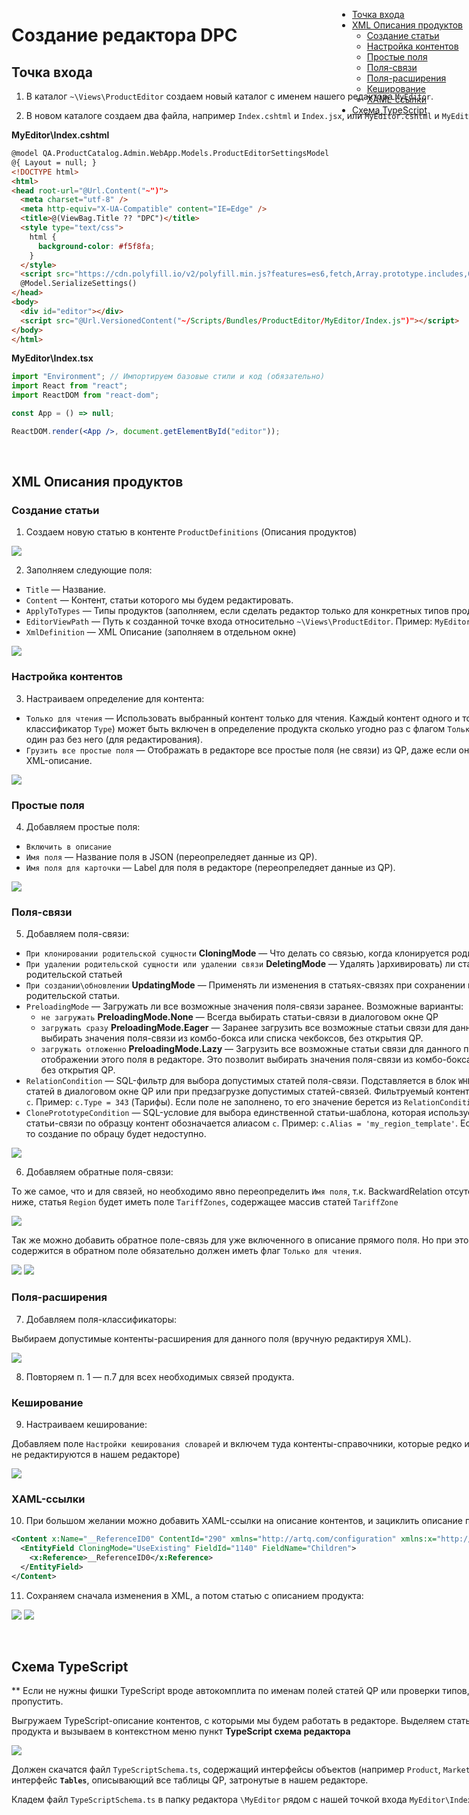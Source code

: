 <aside style="position: fixed; right: 10px">

* [Точка входа](#Точка-входа)
* [XML Описания продуктов](#XML-Описания-продуктов)
  * [Создание статьи](#Создание-статьи)
  * [Настройка контентов](#Настройка-контентов)
  * [Простые поля](#Простые-поля)
  * [Поля-связи](#Поля-связи)
  * [Поля-расширения](#Поля-расширения)
  * [Кеширование](#Кеширование)
  * [XAML-ссылки](#XAML-ссылки)
* [Схема TypeScript](#Схема-TypeScript)

</aside>
<main style="width: 900px">

# Создание редактора DPC

## Точка входа

1.  В каталог `~\Views\ProductEditor` создаем новый каталог с именем нашего редактора `MyEditor`.

2.  В новом каталоге создаем два файла, например
    `Index.cshtml` и `Index.jsx`, или `MyEditor.cshtml` и `MyEditor.tsx`.

**MyEditor\Index.cshtml**

```html
@model QA.ProductCatalog.Admin.WebApp.Models.ProductEditorSettingsModel
@{ Layout = null; }
<!DOCTYPE html>
<html>
<head root-url="@Url.Content("~")">
  <meta charset="utf-8" />
  <meta http-equiv="X-UA-Compatible" content="IE=Edge" />
  <title>@(ViewBag.Title ?? "DPC")</title>
  <style type="text/css">
    html {
      background-color: #f5f8fa;
    }
  </style>
  <script src="https://cdn.polyfill.io/v2/polyfill.min.js?features=es6,fetch,Array.prototype.includes,Object.values,Object.entries"></script>
  @Model.SerializeSettings()
</head>
<body>
  <div id="editor"></div>
  <script src="@Url.VersionedContent("~/Scripts/Bundles/ProductEditor/MyEditor/Index.js")"></script>
</body>
</html>
```

**MyEditor\Index.tsx**

```jsx
import "Environment"; // Импортируем базовые стили и код (обязательно)
import React from "react";
import ReactDOM from "react-dom";

const App = () => null;

ReactDOM.render(<App />, document.getElementById("editor"));
```

<br>

## XML Описания продуктов

### Создание статьи

1.  Создаем новую статью в контенте `ProductDefinitions` (Описания продуктов)

![](./ProductDefinitionTree.png)

2.  Заполняем следующие поля:

* `Title` — Название.
* `Content` — Контент, статьи которого мы будем редактировать.
* `ApplyToTypes` — Типы продуктов (заполняем, если сделать редактор только для конкретных типов продукта).
* `EditorViewPath` — Путь к созданной точке входа относительно `~\Views\ProductEditor`. Пример: `MyEditor\Index`.
* `XmlDefinition` — XML Описание (заполняем в отдельном окне)

![](./ProductDefinitionForm.png)

### Настройка контентов

3.  Настраиваем определение для контента:

* `Только для чтения` — Использовать выбранный контент только для чтения. Каждый контент одного и того же типа (см. поле-классификатор `Type`) может быть включен в определение продукта сколько угодно раз с флагом `Только для чтения`, но только один раз без него (для редактирования).
* `Грузить все простые поля` — Отображать в редакторе все простые поля (не связи) из QP, даже если они явно не включены в XML-описание.

![](./DefinitionEditorContent.png)

### Простые поля

4.  Добавляем простые поля:

* `Включить в описание`
* `Имя поля` — Название поля в JSON (переопреледяет данные из QP).
* `Имя поля для карточки` — Label для поля в редакторе (переопреледяет данные из QP).

![](./DefinitionEditorField.png)

### Поля-связи

5.  Добавляем поля-связи:

* `При клонировании родительской сущности` **CloningMode** — Что делать со cвязью, когда клонируется родительская статья.
* `При удалении родительской сущности или удалении связи` **DeletingMode** — Удалять )архивировать) ли статьи-связи вместе с родительской статьей
* `При создании\обновлении` **UpdatingMode** — Применять ли изменения в статьях-связях при сохранении изменений родительской статьи.
* `PreloadingMode` — Загружать ли все возможные значения поля-связи заранее. Возможные варианты:
  * `не загружать` **PreloadingMode.None** — Всегда выбирать статьи-связи в диалоговом окне QP
  * `загружать сразу` **PreloadingMode.Eager** — Заранее загрузить все возможные статьи связи для данного поля. Это позволит выбирать значения поля-связи из комбо-бокса или списка чекбоксов, без открытия QP.
  * `загружать отложенно` **PreloadingMode.Lazy** — Загрузить все возможные статьи связи для данного поля только при первом отображении этого поля в редакторе. Это позволит выбирать значения поля-связи из комбо-бокса или списка чекбоксов, без открытия QP.
* `RelationCondition` — SQL-фильтр для выбора допустимых статей поля-связи. Подставляется в блок `WHERE` при фильтрации статей в диалоговом окне QP или при предзагрузке допустимых статей-связей. Фильтруемый контент обозначается алиасом `c`. Пример: `c.Type = 343` (Тарифы). Если поле не заполнено, то его значение берется из `RelationCondition` в QP.
* `ClonePrototypeCondition` — SQL-условие для выбора единственной статьи-шаблона, которая используется для создания статьи-связи по образцу контент обозначается алиасом `c`. Пример: `c.Alias = 'my_region_template'`. Если поле не заполнено, то создание по обрацу будет недоступно.

![](./DefinitionEditorRelation.png)

6.  Добавляем обратные поля-связи:

То же самое, что и для связей, но необходимо явно переопределить `Имя поля`, т.к. BackwardRelation отсутствует в QP. В примере ниже, статья `Region` будет иметь поле `TariffZones`, содержащее массив статей `TariffZone`

![](./DefinitionEditorBackRelation.png)

Так же можно добавить обратное поле-связь для уже включенного в описание прямого поля. Но при этом, контент, который содержится в обратном поле обязательно должен иметь флаг `Только для чтения`.

![](./DefinitionEditorBackRelationCircular.png)
![](./DefinitionEditorBackRelationContent.png)

### Поля-расширения

7.  Добавляем поля-классификаторы:

Выбираем допустимые контенты-расширения для данного поля (вручную редактируя XML).

![](./DefinitionEditorClassifier.png)

8.  Повторяем п. 1 — п.7 для всех необходимых связей продукта.

### Кеширование

9.  Настраиваем кеширование:

Добавляем поле `Настройки кеширования словарей` и включем туда контенты-справочники, которые редко изменяются (и которые не редактируются в нашем редакторе)

![](./DefinitionEditorDictionaries.png)

### XAML-ссылки

10. При большом желании можно добавить XAML-ссылки на описание контентов, и зациклить описание продукта на себя:

```xml
<Content x:Name="__ReferenceID0" ContentId="290" xmlns="http://artq.com/configuration" xmlns:x="http://schemas.microsoft.com/winfx/2006/xaml">
  <EntityField CloningMode="UseExisting" FieldId="1140" FieldName="Children">
    <x:Reference>__ReferenceID0</x:Reference>
  </EntityField>
</Content>
```

11. Сохраняем сначала изменения в XML, а потом статью с описанием продукта:

![](./DefinitionEditorSave.png)
![](./ProductDefinitionSave.png)

<br>

## Схема TypeScript

\*\* Если не нужны фишки TypeScript вроде автокомплита по именам полей статей QP или проверки типов, этот пункт можно пропустить.

Выгружаем TypeScript-описание контентов, с которыми мы будем работать в редакторе.
Выделяем статью XML описания продукта и вызываем в контекстном меню пункт **TypeScript схема редактора**

![](./MakeTypeScriptSchema.png)

Должен скачатся файл `TypeScriptSchema.ts`, содержащий интерфейсы объектов (например `Product`, `MarketingProduct`, `Region`) и интерфейс **`Tables`**, описывающий все таблицы QP, затронутые в нашем редакторе.

Кладем файл `TypeScriptSchema.ts` в папку редактора `\MyEditor` рядом с нашей точкой входа `MyEditor\Index.tsx`.

</main>
